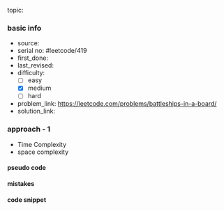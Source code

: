 topic:

### basic info
- source: 
- serial no: #leetcode/419 
- first_done:
- last_revised:
- difficulty:
	- [ ] easy
	- [x] medium
	- [ ] hard
- problem_link: https://leetcode.com/problems/battleships-in-a-board/
- solution_link:

### approach - 1
- Time Complexity
- space complexity

#### pseudo code

#### mistakes

#### code snippet
```python

```